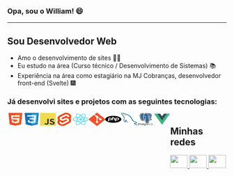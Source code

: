 ### Opa, sou o William! :smile:
<hr>

## Sou Desenvolvedor Web

- Amo o desenvolvimento de sites :technologist:
- Eu estudo na área (Curso técnico / Desenvolvimento de Sistemas) :books:
- Experiência na área como estagiário na MJ Cobranças, desenvolvedor front-end (Svelte) :fireworks:

### Já desenvolvi sites e projetos com as seguintes tecnologias:

<div style="display: flex">
  <img width="40" height="30" alt="HTML" src="https://github.com/devicons/devicon/blob/master/icons/html5/html5-original.svg">
  <img width="40" height="30" alt="CSS" src="https://github.com/devicons/devicon/blob/master/icons/css3/css3-original.svg">
  <img width="40" height="30" alt="JAVASCRIPT" src="https://github.com/devicons/devicon/blob/master/icons/javascript/javascript-original.svg">
  <img width="40" height="30" alt="SVELTE" src="https://github.com/devicons/devicon/blob/master/icons/svelte/svelte-original.svg">
  <img width="40" height="30" alt="REACT" src="https://github.com/devicons/devicon/blob/master/icons/react/react-original.svg">
  <img width="40" height="30" alt="GIT" src="https://github.com/devicons/devicon/blob/master/icons/git/git-original.svg">
  <img width="40" height="30" alt="PHP" src="https://github.com/devicons/devicon/blob/master/icons/php/php-plain.svg">
  <img width="40" height="30" alt="MYSQL" src="https://github.com/devicons/devicon/blob/master/icons/mysql/mysql-original.svg">
  <img width="40" height="30" alt="POSTGRESQL" src="https://github.com/devicons/devicon/blob/master/icons/postgresql/postgresql-original-wordmark.svg">
  <img width="40" height="30" alt="VUE JS" src="https://github.com/devicons/devicon/blob/master/icons/vuejs/vuejs-original.svg">
<div>
  
## Minhas redes
<div>
  <a href="https://instagram.com/_bronstrup" rel="nofollow" target="_blank">
    <img width="40" height="30" src="https://raw.githubusercontent.com/gauravghongde/social-icons/9d939e1c5b7ea4a24ac39c3e4631970c0aa1b920/SVG/Color/Instagram.svg">
  </a>
  <a href="mailto:williambronstrup13@gmail.com" target="_blank">
    <img width="40" height="30" src="https://raw.githubusercontent.com/gauravghongde/social-icons/9d939e1c5b7ea4a24ac39c3e4631970c0aa1b920/SVG/Color/Gmail.svg">
  </a>
  <a href="https://www.linkedin.com/in/william-bronstrup/" target="_blank">
    <img width="40" height="30" src="https://raw.githubusercontent.com/gauravghongde/social-icons/9d939e1c5b7ea4a24ac39c3e4631970c0aa1b920/SVG/Color/LinkedIN.svg">
  </a>
<div>
